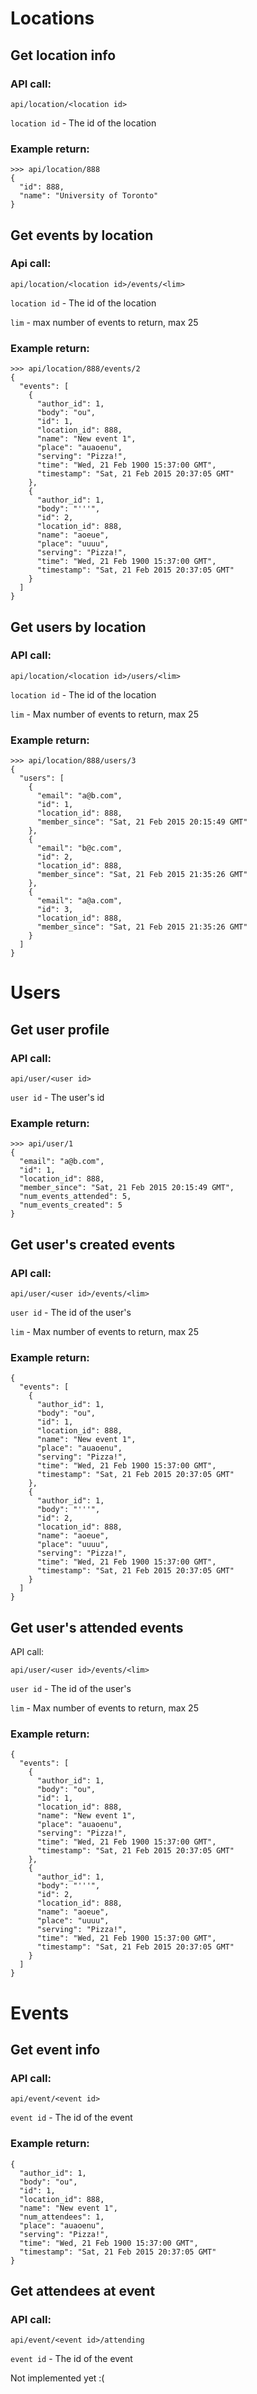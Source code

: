 # Locations

## Get location info

### API call:

    api/location/<location id>

  `location id` - The id of the location

### Example return:

    >>> api/location/888
    {
      "id": 888,
      "name": "University of Toronto"
    }

    
## Get events by location

### Api call:

    api/location/<location id>/events/<lim>

  `location id` - The id of the location

  `lim` - max number of events to return, max 25

### Example return:

    >>> api/location/888/events/2
    {
      "events": [
        {
          "author_id": 1,
          "body": "ou",
          "id": 1,
          "location_id": 888,
          "name": "New event 1",
          "place": "auaoenu",
          "serving": "Pizza!",
          "time": "Wed, 21 Feb 1900 15:37:00 GMT",
          "timestamp": "Sat, 21 Feb 2015 20:37:05 GMT"
        },
        {
          "author_id": 1,
          "body": "'''",
          "id": 2,
          "location_id": 888,
          "name": "aoeue",
          "place": "uuuu",
          "serving": "Pizza!",
          "time": "Wed, 21 Feb 1900 15:37:00 GMT",
          "timestamp": "Sat, 21 Feb 2015 20:37:05 GMT"
        }
      ]
    }

## Get users by location

### API call:

    api/location/<location id>/users/<lim>

  `location id` - The id of the location

  `lim` - Max number of events to return, max 25

### Example return:

    >>> api/location/888/users/3
    {
      "users": [
        {
          "email": "a@b.com",
          "id": 1,
          "location_id": 888,
          "member_since": "Sat, 21 Feb 2015 20:15:49 GMT"
        },
        {
          "email": "b@c.com",
          "id": 2,
          "location_id": 888,
          "member_since": "Sat, 21 Feb 2015 21:35:26 GMT"
        },
        {
          "email": "a@a.com",
          "id": 3,
          "location_id": 888,
          "member_since": "Sat, 21 Feb 2015 21:35:26 GMT"
        }
      ]
    }

# Users

## Get user profile

### API call:

    api/user/<user id>


  `user id` - The user's id

### Example return:

    >>> api/user/1  
    {
      "email": "a@b.com",
      "id": 1,
      "location_id": 888,
      "member_since": "Sat, 21 Feb 2015 20:15:49 GMT",
      "num_events_attended": 5,
      "num_events_created": 5
    }

## Get user's created events

### API call:

    api/user/<user id>/events/<lim>

  `user id` - The id of the user's 

  `lim` - Max number of events to return, max 25

### Example return:

    {
      "events": [
        {
          "author_id": 1,
          "body": "ou",
          "id": 1,
          "location_id": 888,
          "name": "New event 1",
          "place": "auaoenu",
          "serving": "Pizza!",
          "time": "Wed, 21 Feb 1900 15:37:00 GMT",
          "timestamp": "Sat, 21 Feb 2015 20:37:05 GMT"
        },
        {
          "author_id": 1,
          "body": "'''",
          "id": 2,
          "location_id": 888,
          "name": "aoeue",
          "place": "uuuu",
          "serving": "Pizza!",
          "time": "Wed, 21 Feb 1900 15:37:00 GMT",
          "timestamp": "Sat, 21 Feb 2015 20:37:05 GMT"
        }
      ]
    }

## Get user's attended events

API call:

    api/user/<user id>/events/<lim>

  `user id` - The id of the user's 

  `lim` - Max number of events to return, max 25

### Example return:

    {
      "events": [
        {
          "author_id": 1,
          "body": "ou",
          "id": 1,
          "location_id": 888,
          "name": "New event 1",
          "place": "auaoenu",
          "serving": "Pizza!",
          "time": "Wed, 21 Feb 1900 15:37:00 GMT",
          "timestamp": "Sat, 21 Feb 2015 20:37:05 GMT"
        },
        {
          "author_id": 1,
          "body": "'''",
          "id": 2,
          "location_id": 888,
          "name": "aoeue",
          "place": "uuuu",
          "serving": "Pizza!",
          "time": "Wed, 21 Feb 1900 15:37:00 GMT",
          "timestamp": "Sat, 21 Feb 2015 20:37:05 GMT"
        }
      ]
    }

# Events

## Get event info

### API call:

    api/event/<event id>

  `event id` - The id of the event

### Example return:

    {
      "author_id": 1,
      "body": "ou",
      "id": 1,
      "location_id": 888,
      "name": "New event 1",
      "num_attendees": 1,
      "place": "auaoenu",
      "serving": "Pizza!",
      "time": "Wed, 21 Feb 1900 15:37:00 GMT",
      "timestamp": "Sat, 21 Feb 2015 20:37:05 GMT"
    }

## Get attendees at event

### API call:

    api/event/<event id>/attending

  `event id` - The id of the event

Not implemented yet :(
